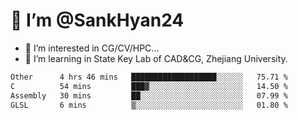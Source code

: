 # 👋 I’m @SankHyan24

- 👀 I’m interested in CG/CV/HPC...
- 🌱 I’m learning in State Key Lab of CAD&CG, Zhejiang University.

<!---
SankHyan24/SankHyan24 is a ✨ special ✨ repository because its `README.md` (this file) appears on your GitHub profile.
You can click the Preview link to take a look at your changes.
--->
<!--START_SECTION:waka-->

```txt
Other      4 hrs 46 mins   ███████████████████░░░░░░   75.71 %
C          54 mins         ███▓░░░░░░░░░░░░░░░░░░░░░   14.50 %
Assembly   30 mins         ██░░░░░░░░░░░░░░░░░░░░░░░   07.99 %
GLSL       6 mins          ▒░░░░░░░░░░░░░░░░░░░░░░░░   01.80 %
```

<!--END_SECTION:waka-->
